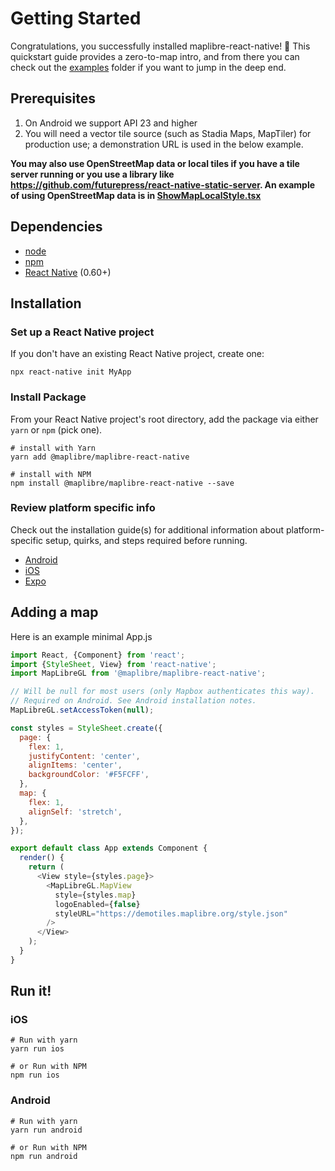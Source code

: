 # Getting Started

Congratulations, you successfully installed maplibre-react-native! 🎉
This quickstart guide provides a zero-to-map intro, and from there you can check out the
[examples](../packages/examples/README.md) folder if you want to jump in the deep end.

## Prerequisites

1. On Android we support API 23 and higher
2. You will need a vector tile source (such as Stadia Maps, MapTiler) for production use; a demonstration URL is used in the below example.

**You may also use OpenStreetMap data or local tiles if you have a tile server running or you use a library like https://github.com/futurepress/react-native-static-server. An example of using OpenStreetMap data is in [ShowMapLocalStyle.tsx](../packages/examples/src/examples/Map/ShowMapLocalStyle.tsx)**

## Dependencies

- [node](https://nodejs.org)
- [npm](https://www.npmjs.com/)
- [React Native](https://facebook.github.io/react-native/) (0.60+)

## Installation

### Set up a React Native project

If you don't have an existing React Native project, create one:

```shell
npx react-native init MyApp
```

### Install Package

From your React Native project's root directory, add the package via
either `yarn` or `npm` (pick one).

```shell
# install with Yarn
yarn add @maplibre/maplibre-react-native

```

```shell
# install with NPM
npm install @maplibre/maplibre-react-native --save
```

### Review platform specific info

Check out the installation guide(s) for additional information about platform-specific setup, quirks,
and steps required before running.

- [Android](/android/install.md)
- [iOS](/ios/install.md)
- [Expo](/plugin/install.md)

## Adding a map

Here is an example minimal App.js

```js
import React, {Component} from 'react';
import {StyleSheet, View} from 'react-native';
import MapLibreGL from '@maplibre/maplibre-react-native';

// Will be null for most users (only Mapbox authenticates this way).
// Required on Android. See Android installation notes.
MapLibreGL.setAccessToken(null);

const styles = StyleSheet.create({
  page: {
    flex: 1,
    justifyContent: 'center',
    alignItems: 'center',
    backgroundColor: '#F5FCFF',
  },
  map: {
    flex: 1,
    alignSelf: 'stretch',
  },
});

export default class App extends Component {
  render() {
    return (
      <View style={styles.page}>
        <MapLibreGL.MapView
          style={styles.map}
          logoEnabled={false}
          styleURL="https://demotiles.maplibre.org/style.json"
        />
      </View>
    );
  }
}
```

## Run it!

### iOS

```shell
# Run with yarn
yarn run ios

# or Run with NPM
npm run ios
```

### Android

```shell
# Run with yarn
yarn run android

# or Run with NPM
npm run android
```
